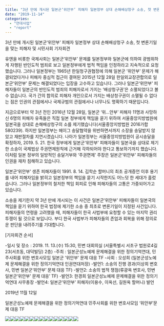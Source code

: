 ```yaml
---
title: "3년 만에 개시된 일본군‘위안부’ 피해자 일본정부 상대 손해배상청구 소송, 첫 변론기일을 맞는 피해자 및 시민사회 기자회견"
date: "2019-11-14"
categories: 
  - "연대사업"
  - "report"
---
```


3년 만에 개시된 일본군‘위안부’ 피해자 일본정부 상대 손해배상청구 소송, 첫 변론기일을 맞는 피해자 및 시민사회 기자회견

유엔을 비롯한 국제사회는 일본군‘위안부’ 문제를 일본정부와 일본군에 의하여 광범위하게 자행된 반인도적 범죄로 보고 일본정부에게 법적 책임을 인정하라고 지속적으로 요청했습니다. 그러나 일본정부는 1965년 한일청구권협정에 의해 일본군 ’위안부’ 문제가 해결되었다거나 피해자 중심적 접근이 결여된 2015년 12월 28일 한일외교장관합의로 일본군‘위안부’ 문제는 해결되었다는 입장을 고수하고 있습니다. 그러나 일본군‘위안부’ 피해자들이 일본군의 반인도적 범죄의 피해자로서 가지는 ‘배상청구권’은 소멸되었다고 볼 수 없습니다. 국가 간의 합의로 피해자 개인으로서 가지는 배상청구권이 소멸될 수 없다는 점은 인권의 관점에서나 국제규범의 관점에서나 너무나도 명확하기 때문입니다.

지금으로부터 약 3년 전인 2016년 12월 28일, 일본군 ‘위...안부’ 피해자 11명과 사망하신 6명의 피해자 유족들은 직접 일본 정부에게 책임을 묻기 위하여 서울중앙지방법원에 일본국을 상대로 손해배상청구의 소를 제기했습니다(서울중앙지방법원 2016가합580239). 하지만 일본정부는 헤이그 송달협약을 위반하면서까지 소장을 송달받지 않았고 재판절차를 지연시켰습니다. 나아가 일본정부는 서울중앙지방법원이 공시송달을 확정하자, 2019. 5. 21. 한국 정부에게 일본군‘위안부’ 피해자들이 일본국을 상대로 제기한 소송이 국제법상 주권면제원칙에 근거해 각하되어야 한다고 통보하기까지 했습니다. 이처럼 일본 정부의 일방적인 송달거부와 ‘주권면제’ 주장은 일본군‘위안부’ 피해자들의 인권을 재차 침해하고 있습니다.

일본군‘위안부’ 생존 피해자들이 1991. 8. 14. 김학순 할머니의 최초 공개증언 이후 용기를 내어 피해자임을 밝히고 일본정부의 책임을 묻기 시작한지도 어느덧 한 세대가 흘렀습니다. 그러나 일본정부의 철저한 책임 회피로 인해 피해자들의 고통은 가중되어가고 있습니다.

소송을 제기한지 약 3년 만에 개시되는 이 사건은 일본군‘위안부’ 피해자들이 일본국의 책임을 묻기 위하여 한국 법정에 제기한 소송 중 최초로 변론기일이 지정된 사건입니다. 피해자들의 연령을 고려했을 때, 피해자들이 한국 사법부에 요청할 수 있는 마지막 권리투쟁이 될 것으로 보입니다. 부디 한국 사법부가 피해자들의 존엄과 회복을 위해 정의로운 판단을 내려주기를 기대합니다.

\[기자회견 순서\]

\-일시 및 장소 : 2019. 11. 13.(수) 15:30, 민변 대회의실 (서울특별시 서초구 법원로4길 23(서초동, 대덕빌딩) 2층) -주최 : 일본군성노예제 문제해결을 위한 정의기억연대, 민주사회를 위한 변호사모임 일본군 ’위안부’ 문제 대응 TF -사회 : 오성희 (일본군성노예제 문제해결을 위한 정의기억연대 인권연대처장) -발언1: 소송의 진행 경과(이상희 변호사, 민변 일본군‘위안부’ 문제 대응 TF) -발언2: 소송의 법적 쟁점(류광옥 변호사, 민변 일본군‘위안부’ 문제 대응’ TF) -발언3: 한경희 일본군성노예제 문제해결을 위한 정의기억연대 사무총장 -발언4: 일본군‘위안부’ 피해자(이용수, 이옥선, 길원옥 할머니) 발언

2019년 11월 12일

일본군성노예제 문제해결을 위한 정의기억연대 민주사회를 위한 변호사모임 ‘위안부’문제 대응 TF

![](https://r2.womenandwar.net/2019/11/20191113_154803.jpg)![](https://r2.womenandwar.net/2019/11/20191113_154810.jpg)![](https://r2.womenandwar.net/2019/11/20191113_154943.jpg)![](https://r2.womenandwar.net/2019/11/IMG_20191113_170944_761.jpg)![](https://r2.womenandwar.net/2019/11/IMG_20191113_170951_126.jpg)![](https://r2.womenandwar.net/2019/11/IMGP2376.jpg)![](https://r2.womenandwar.net/2019/11/IMGP2400.jpg)![](https://r2.womenandwar.net/2019/11/IMGP2416.jpg)![](https://r2.womenandwar.net/2019/11/IMGP2422.jpg)![](https://r2.womenandwar.net/2019/11/IMGP2425.jpg)![](https://r2.womenandwar.net/2019/11/IMGP2435.jpg)![](https://r2.womenandwar.net/2019/11/IMGP2438.jpg)![](https://r2.womenandwar.net/2019/11/IMGP2444.jpg)![](https://r2.womenandwar.net/2019/11/IMGP2453.jpg)![](https://r2.womenandwar.net/2019/11/IMGP2460.jpg)
